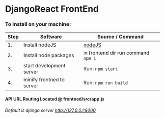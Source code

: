 # DjangoReact FrontEnd

### To Install on your machine:

| Step | Software                    | Source / Command                                                                  |
| ---- | --------------------------- | --------------------------------------------------------------------------------- |
| 1.   | Install nodeJS              | [nodeJS](https://nodejs.org/en)                                                   |
| 2.   | Install node packages       | in frontend dir run command `npm i`                                               |
| 3.   | start development server    | Run: `npm start`                                                                  |
| 4.   | minify frontned to server   | Run: `npm run build`                                                              |


#### API URL Routing Located @ frontned/src/app.js 
###### Default is django server http://127.0.0.1:8000